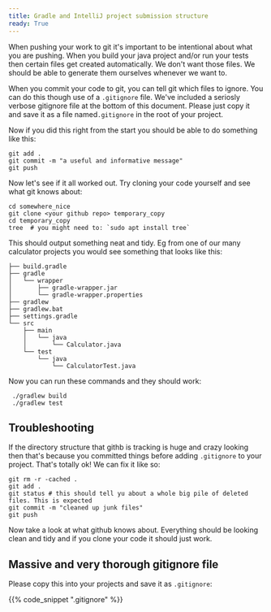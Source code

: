 ```yaml
---
title: Gradle and IntelliJ project submission structure
ready: True
---
```


When pushing your work to git it's important to be intentional about what you are pushing. When you build your java project and/or run your tests then certain files get created automatically. We don't want those files. We should be able to generate them ourselves whenever we want to.

When you commit your code to git, you can tell git which files to ignore. You can do this though use of a `.gitignore` file. We've included a seriosly verbose gitignore file at the bottom of this document. Please just copy it and save it as a file named`.gitignore` in the root of your project.

Now if you did this right from the start you should be able to do something like this:

```
git add .
git commit -m "a useful and informative message"
git push
```

Now let's see if it all worked out. Try cloning your code yourself and see what git knows about:

```
cd somewhere_nice
git clone <your github repo> temporary_copy
cd temporary_copy
tree  # you might need to: `sudo apt install tree`
```

This should output something neat and tidy. Eg from one of our many calculator projects you would see something that looks like this:

```
├── build.gradle
├── gradle
│   └── wrapper
│       ├── gradle-wrapper.jar
│       └── gradle-wrapper.properties
├── gradlew
├── gradlew.bat
├── settings.gradle
└── src
    ├── main
    │   └── java
    │       └── Calculator.java
    └── test
        └── java
            └── CalculatorTest.java
```

Now you can run these commands and they should work:

```
 ./gradlew build
 ./gradlew test
```

## Troubleshooting

If the directory structure that githb is tracking is huge and crazy looking then that's because you committed things before adding `.gitignore` to your project. That's totally ok! We can fix it like so:

```
git rm -r -cached .
git add .
git status # this should tell yu about a whole big pile of deleted files. This is expected
git commit -m "cleaned up junk files"
git push
```

Now take a look at what github knows about. Everything should be looking clean and tidy and if you clone your code it should just work.

## Massive and very thorough gitignore file

Please copy this into your projects and save it as `.gitignore`:

{{% code_snippet ".gitignore" %}}
